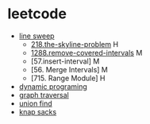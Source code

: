 # leetcode

- [line sweep](./line-sweep/note.md)
    - [218.the-skyline-problem]() H
    - [1288.remove-covered-intervals]() M
    - [57.insert-interval] M
    - [56. Merge Intervals] M
    - [715. Range Module] H
- [dynamic programing](./dynamic-programing/note.md)
- [graph traversal](./graph-traversal/note.md)
- [union find](./union-find/note.md)
- [knap sacks](.knap-sacks/note.md)
